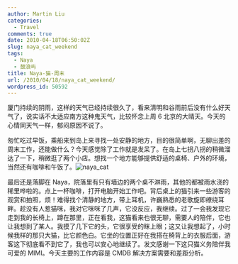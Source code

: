 ```yaml
---
author: Martin Liu
categories:
  - Travel
comments: true
date: 2010-04-18T06:50:02Z
slug: naya_cat_weekend
tags:
  - Naya
  - 鼓浪屿
title: Naya-猫-周末
url: /2010/04/18/naya_cat_weekend/
wordpress_id: 50592
---
```


厦门持续的阴雨，这样的天气已经持续很久了，看来清明和谷雨前后没有什么好天气了，说实话不太适应南方这种鬼天气，比较怀念上周 6 北京的大晴天。今天的心情同天气一样，郁闷原因不说了。

匆忙吃过早饭，乘船来到岛上来寻找一处安静的地方，目的很简单啊，无聊出差的周末工作，还能做什么？今天感觉除了工作就是发呆了。在岛上七拐八拐的稍微溜达了一下，稍微逛了两个小店。想找一个地方能够提供舒适的桌椅、户外的环境，当然还有咖啡和午饭了。![naya_cat](http://martinliu.cn/wp-content/gallery/travel/naya_cat.jpg)

最后还是落脚在 Naya，院落里有只有墙边的两个桌不淋雨，其他的都被雨水浇的稀里哗啦的。点上一杯咖啡，打开电脑开始工作吧。背后桌上的猫引来一些游客的观赏和拍照，烦！难得找个清静的地方，带上耳机，许巍熟悉的老歌旋即缭绕耳畔。趁没有人惹猫咪，我对它咪咪了几声，它没反应，我继续。过了一会我发现它走到我的长椅上，蹲在那里，正在看我，这猫看来也很无聊，需要人的陪伴，它也让我想到了某人。我摸了几下它的头，它很享受的眯上眼；这又让我想起了，小时候我样的那只大猫，比它颜色白。它坐的位置正好在我搭在椅背上的衣服后面，游客这下彻底看不到它了，我也可以安心地继续了。发文感谢一下这只猫义务陪伴我可爱的 MIMI。今天主要的工作内容是 CMDB 解决方案需要和差距分析。
